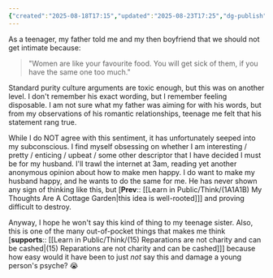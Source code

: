```yaml
---
{"created":"2025-08-18T17:15","updated":"2025-08-23T17:25","dg-publish":true,"dg-path":"Think/(1A1A1B3) 'Women are like your favourite food... you will get sick of them'.md","permalink":"/think/1-a1-a1-b3-women-are-like-your-favourite-food-you-will-get-sick-of-them/","dgPassFrontmatter":true,"noteIcon":"1"}
---
```


As a teenager, my father told me and my then boyfriend that we should not get intimate because:
> "Women are like your favourite food. You will get sick of them, if you have the same one too much." 

Standard purity culture arguments are toxic enough, but this was on another level. I don't remember his exact wording, but I remember feeling disposable. I am not sure what my father was aiming for with his words, but from my observations of his romantic relationships, teenage me felt that his statement rang true. 

<!-- And I remember that I have multiple illegitimate siblings and that one of them was born within months of my brother's birth, which means my father was actively cheating on my biological mother while she was pregnant. (So, he definitely got sick of her!) --> 

While I do NOT agree with this sentiment, it has unfortunately seeped into my subconscious. I find myself obsessing on whether I am interesting / pretty / enticing / upbeat / some other descriptor that I have decided I must be for my husband. I'll trawl the internet at 3am, reading yet another anonymous opinion about how to make men happy. I do want to make my husband happy, and he wants to do the same for me. He has never shown any sign of thinking like this, but [**Prev**:: [[Learn in Public/Think/(1A1A1B) My Thoughts Are A Cottage Garden\|this idea is well-rooted]]] and proving difficult to destroy. 

Anyway, I hope he won't say this kind of thing to my teenage sister. Also, this is one of the many out-of-pocket things that makes me think [**supports**:: [[Learn in Public/Think/(15) Reparations are not charity and can be cashed\|(15) Reparations are not charity and can be cashed]]] because how easy would it have been to just _not_ say this and damage a young person's psyche? 😭